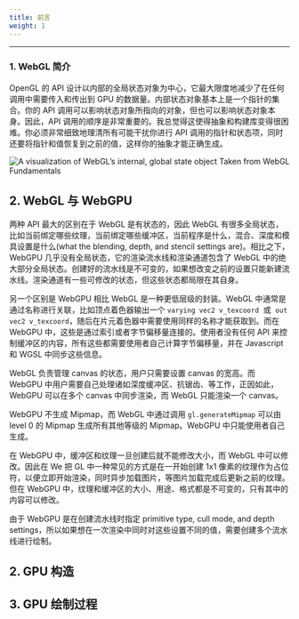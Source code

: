 ```yaml
---
title: 前言
weight: 1
---
```


---

### 1. WebGL 简介

OpenGL 的 API 设计以内部的全局状态对象为中心，它最大限度地减少了在任何调用中需要传入和传出到 GPU 的数据量。内部状态对象基本上是一个指针的集合。你的 API 调用可以影响状态对象所指向的对象，但也可以影响状态对象本身。因此，API 调用的顺序是非常重要的。我总觉得这使得抽象和构建库变得很困难。你必须非常细致地理清所有可能干扰你进行 API 调用的指针和状态项，同时还要将指针和值恢复到之前的值，这样你的抽象才能正确生成。

![A visualization of WebGL’s internal, global state object Taken from WebGL Fundamentals](https://surma.dev/assets/internalstate.c00c7a0f.png)

## 2. WebGL 与 WebGPU

两种 API 最大的区别在于 WebGL 是有状态的，因此 WebGL 有很多全局状态，比如当前绑定哪些纹理，当前绑定哪些缓冲区，当前程序是什么，混合、深度和模具设置是什么(what the blending, depth, and stencil settings are)。相比之下，WebGPU 几乎没有全局状态，它的渲染流水线和渲染通道包含了 WebGL 中的绝大部分全局状态。创建好的流水线是不可变的，如果想改变之前的设置只能新建流水线。渲染通道有一些可修改的状态，但这些状态都局限在其自身。

另一个区别是 WebGPU 相比 WebGL 是一种更低层级的封装。WebGL 中通常是通过名称进行关联，比如顶点着色器输出一个 `varying vec2 v_texcoord`  或  `out vec2 v_texcoord`，随后在片元着色器中需要使用同样的名称才能获取到。而在 WebGPU 中，这些是通过索引或者字节偏移量连接的。使用者没有任何 API 来控制缓冲区的内容，所有这些都需要使用者自己计算字节偏移量，并在 Javascript 和 WGSL 中同步这些信息。

WebGL 负责管理 canvas 的状态，用户只需要设置 canvas 的宽高。而 WebGPU 中用户需要自己处理诸如深度缓冲区、抗锯齿、等工作，正因如此，WebGPU 可以在多个 canvas 中同步渲染，而 WebGL 只能渲染一个 canvas。

WebGPU 不生成 Mipmap，而 WebGL 中通过调用 `gl.generateMipmap` 可以由 level 0 的 Mipmap 生成所有其他等级的 Mipmap。WebGPU 中只能使用者自己生成。

在 WebGPU 中，缓冲区和纹理一旦创建后就不能修改大小，而 WebGL 中可以修改。因此在 We 把 GL 中一种常见的方式是在一开始创建 1x1 像素的纹理作为占位符，以便立即开始渲染，同时异步加载图片，等图片加载完成后更新之前的纹理。但在 WebGPU 中，纹理和缓冲区的大小、用途、格式都是不可变的，只有其中的内容可以修改。

由于 WebGPU 是在创建流水线时指定 primitive type, cull mode, and depth settings，所以如果想在一次渲染中同时对这些设置不同的值，需要创建多个流水线进行绘制。

## 2. GPU 构造

## 3. GPU 绘制过程
